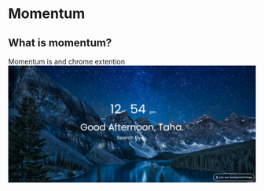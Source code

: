 # Momentum

## What is momentum?

Momentum is and chrome extention
<img src="./images/readme-pic/1.png">

